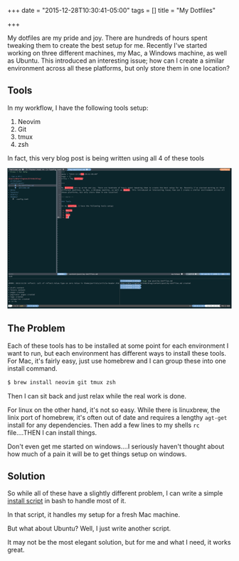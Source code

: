 +++
date = "2015-12-28T10:30:41-05:00"
tags = []
title = "My Dotfiles"

+++

My dotfiles are my pride and joy. There are hundreds of hours spent tweaking them to create the best setup for me. Recently I've started working on three different machines, my Mac, a Windows machine, as well as Ubuntu. This introduced an interesting issue; how can I create a similar environment across all these platforms, but only store them in one location?

<!--more-->

## Tools

In my workflow, I have the following tools setup:

 1. Neovim
 2. Git
 3. tmux
 4. zsh

In fact, this very blog post is being written using all 4 of these tools

 ![my-shell](/img/my-shell.png)



## The Problem

Each of these tools has to be installed at some point for each environment I want to run, but each environment has different ways to install these tools.
For Mac, it's fairly easy, just use homebrew and I can group these into one install command.

```bash
$ brew install neovim git tmux zsh
```

Then I can sit back and just relax while the real work is done.


For linux on the other hand, it's not so easy. While there is linuxbrew, the linix port of homebrew, it's often out of date and requires a lengthy `agt-get` install for any dependencies. Then add a few lines to my shells `rc` file....THEN I can install things.

Don't even get me started on windows....I seriously haven't thought about how much of a pain it will be to get things setup on windows.



## Solution

So while all of these have a slightly different problem, I can write a simple [install script](https://github.com/mhartington/dotfiles/blob/master/install.sh) in bash to handle most of it.

In that script, it handles my setup for a fresh Mac machine.

But what about Ubuntu? Well, I just write another script.

It may not be the most elegant solution, but for me and what I need, it works great.
